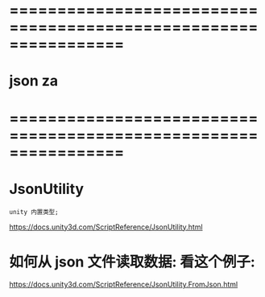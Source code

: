 # ================================================================ #
#               json za
# ================================================================ #


# JsonUtility
    unity 内置类型;

https://docs.unity3d.com/ScriptReference/JsonUtility.html

# 如何从 json 文件读取数据: 看这个例子:
https://docs.unity3d.com/ScriptReference/JsonUtility.FromJson.html











